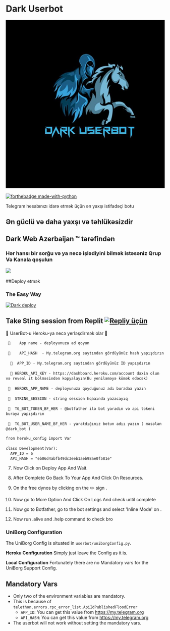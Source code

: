 # Dark Userbot

<p align="center">
<img src="Dark.jpg" alt="Dark Userbot">


[![forthebadge made-with-python](http://ForTheBadge.com/images/badges/made-with-python.svg)](https://www.python.org/)



Telegram hesabınızı idarə etmək üçün ən yaxşı istifadəçi botu
## Ən güclü və daha yaxşı və təhlükəsizdir

## Dark Web Azerbaijan ™ tərəfindən

### Hər hansı bir sorğu və ya necə işlədiyini bilmək istəsəniz Qrup Və Kanala qoşulun

<a href="https://t.me/joinchat/RXQYGVGgmuHhw_tSlzQ0yw"><img src="https://img.shields.io/badge/telegrama-qoşul%20Channel-red.svg?logo=Telegram"></a>

##Deploy etmək 

### The Easy Way
[![Dark deploy](https://www.herokucdn.com/deploy/button.svg)](https://heroku.com/deploy?template=https://github.com/spandey112/SensibleUserbot/)

Take Sting session from Replit
[![Repliy üçün](https://repl.it/badge/github/spandey112/SensibleUserbot)](https://stringsession.sensibleuserbot.repl.run/)
-------------------------------------------------

🔺 UserBot-u Heroku-ya necə yerləşdirmək olar 🔺

     🔹    App name - deployunuza ad qoyun 
       
     🔹    API_HASH  - My.telegram.org saytından gördüyünüz hash yapışdırın

      🔹  APP_ID - My.telegram.org saytından gördüyünüz İD yapışdırın

      🔹 HEROKU_API_KEY - https://dashboard.heroku.com/account daxin olun və reveal it bölməsindən kopyalayın(Bu yeniləməyə kömək edəcək)

     🔹  HEROKU_APP_NAME - deployunuza qoyduğunuz adı buradaa yazın

     🔹  STRING_SESSION - string session hqaaında yazacayıq

     🔹  TG_BOT_TOKEN_BF_HER - @botfather ilə bot yaradın və api tokeni buraya yapışdırın

     🔹  TG_BOT_USER_NAME_BF_HER - yaratdığınız botun adıı yazın ( məsələn @dark_bot )


```python3
from heroku_config import Var

class Development(Var):
  APP_ID = 6
  API_HASH = "eb06d4abfb49dc3eeb1aeb98ae0f581e"
```
7.  Now Click on Deploy App And Wait.

8.   After Complete Go Back To Your App And Click On Resources.

9.  On the free dynos by clicking on the ✏️ sign .

10.  Now go to More Option And Click On Logs And check until complete 

11.  Now go to Botfather, go to the bot settings and select 'Inline Mode' on .

12. Now run .alive and .help command to check bro

### UniBorg Configuration


The UniBorg Config is situated in `userbot/uniborgConfig.py`.

**Heroku Configuration**
Simply just leave the Config as it is.

**Local Configuration**
Fortunately there are no Mandatory vars for the UniBorg Support Config.

## Mandatory Vars

- Only two of the environment variables are mandatory.
- This is because of `telethon.errors.rpc_error_list.ApiIdPublishedFloodError`
    - `APP_ID`:   You can get this value from https://my.telegram.org
    - `API_HASH`:   You can get this value from https://my.telegram.org
- The userbot will not work without setting the mandatory vars.

